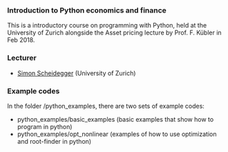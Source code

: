 ### Introduction to Python economics and finance

This is a introductory course on programming with Python, held at the 
University of Zurich alongside the Asset pricing lecture by Prof. F. Kübler in Feb 2018.

### Lecturer
* [Simon Scheidegger](https://sites.google.com/site/simonscheidegger/) (University of Zurich)

### Example codes

In the folder /python_examples, there are two sets of example codes:
+ python_examples/basic_examples (basic examples that show how to program in python)
+ python_examples/opt_nonlinear (examples of how to use optimization and root-finder in python)

